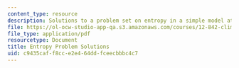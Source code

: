 ```yaml
---
content_type: resource
description: Solutions to a problem set on entropy in a simple model atmosphere.
file: https://ol-ocw-studio-app-qa.s3.amazonaws.com/courses/12-842-climate-physics-and-chemistry-fall-2008/c9435caff8cce2e464ddfceecbbbc4c7_hw2_sol.pdf
file_type: application/pdf
resourcetype: Document
title: Entropy Problem Solutions
uid: c9435caf-f8cc-e2e4-64dd-fceecbbbc4c7
---
```

